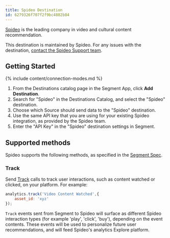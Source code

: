 ```yaml
---
title: Spideo Destination
id: 6279326f707f2f9bc4882b84
---
```


[Spideo](https://spideo.com/?utm_source=segmentio&utm_medium=docs&utm_campaign=partners) is the leading company in video and cultural content recommendation.

This destination is maintained by Spideo. For any issues with the destination, [contact the Spideo Support team](mailto:support@spideo.tv).

## Getting Started

{% include content/connection-modes.md %} 

1. From the Destinations catalog page in the Segment App, click **Add Destination**.
2. Search for "Spideo" in the Destinations Catalog, and select the "Spideo" destination.
3. Choose which Source should send data to the "Spideo" destination.
4. Use the same API key that you are using for your existing Spideo integration, as provided by the Spideo team.
5. Enter the "API Key" in the "Spideo" destination settings in Segment.


## Supported methods

Spideo supports the following methods, as specified in the [Segment Spec](/docs/connections/spec).

### Track

Send [Track](/docs/connections/spec/track) calls to track user interactions, such as content watched or clicked, on your platform. For example:

```js
analytics.track('Video Content Watched',{
    asset_id: 'xyz'
});
```

`Track` events sent from Segment to Spideo will surface as different Spideo interaction types (for example 'play', 'click', 'buy'), depending on the event contents. These events will be used to personalize future user recommendations, and will feed Spideo's analytics Explore platform.